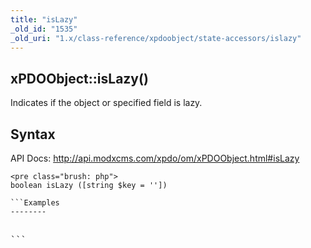 ```yaml
---
title: "isLazy"
_old_id: "1535"
_old_uri: "1.x/class-reference/xpdoobject/state-accessors/islazy"
---
```


xPDOObject::isLazy()
--------------------

Indicates if the object or specified field is lazy.

Syntax
------

API Docs: <http://api.modxcms.com/xpdo/om/xPDOObject.html#isLazy>

```
<pre class="brush: php">
boolean isLazy ([string $key = ''])

```Examples
--------

```
<pre class="brush: php">

```